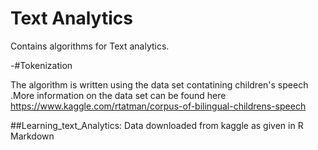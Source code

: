 # Text Analytics
Contains algorithms for Text analytics. 

-#Tokenization 

The algorithm is written using the data set contatining children's speech .More information on the data set can be found here
https://www.kaggle.com/rtatman/corpus-of-bilingual-childrens-speech

##Learning_text_Analytics: 
  Data downloaded from kaggle as given in R Markdown

